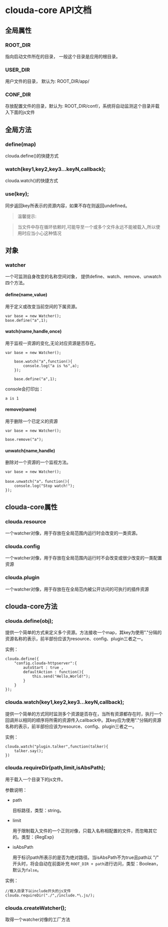 # clouda-core API文档

## 全局属性

<h3 class="">ROOT_DIR</h3> 

指向启动文件所在的目录， 一般这个目录是应用的根目录。

### USER_DIR

用户文件的目录， 默认为: ROOT_DIR/app/

### CONF_DIR

存放配置文件的目录，默认为: ROOT_DIR/conf/，系统将自动监测这个目录并载入下面的js文件

## 全局方法

### define(map)

clouda.define()的快捷方式

### watch(key1,key2,key3...keyN,callback);

clouda.watch()的快捷方式

### use(key);

同步返回key所表示的资源内容，如果不存在则返回undefined。

>温馨提示: 

>当文件中存在循环依赖时,可能导至一个或多个文件永远不能被载入,所以使用时应当小心这种情况


## 对象

### watcher

一个可监测自身改变的名称空间对象， 提供define、watch、remove、unwatch四个方法。

#### define(name,value)

用于定义或改变当前空间的下属资源。

	var base = new Watcher();
	base.define("a",1);
	
#### watch(name,handle,once)

用于监视一资源的变化,无论对应资源是否存在。

	var base = new Watcher();
		
		base.watch("a",function(){
			console.log("a is %s",a);
		});
		
		base.define("a",1);
		
console会打印出：

	a is 1

#### remove(name)

用于删除一个已定义的资源

	var base = new Watcher();
		
	base.remove("a");


#### unwatch(name,handle)

删除对一个资源的一个监视方法。

	var base = new Watcher();
		
	base.unwatch("a"，function(){
		console.log("Stop watch!");
	});

## clouda-core属性

### clouda.resource

一个watcher对像，用于存放在全局范围内运行时会改变的一类资源。

### clouda.config

一个watcher对像，用于存放在全局范围内运行时不会改变或很少改变的一类配置资源

### clouda.plugin

一个watcher对像，用于存放在在全局范内被公开访问的可执行的插件资源
	
## clouda-core方法

### clouda.define(obj);

提供一个简单的方式来定义多个资源。方法接收一个map，其key为使用"."分隔的资源名称的表示，前半部份应该为resource、config、plugin三者之一。

实例：

	clouda.define({
    	"config.clouda-httpserver":{
           	autoStart : true ,
        	defaultAction : function(){
            	this.send("Hello,World!");
        	}
    	}
	});
	
### clouda.watch(key1,key2,key3...keyN,callback);

提供一个简单的方式同时监测多个资源是否存在，当所有资源都存在时，执行一个回调并以相同的顺序将所需的资源传入callback中。其key应为使用"."分隔的资源名称的表示，前半部份应该为resource、config、plugin三者之一。

实例：

 	clouda.watch("plugin.talker",function(talker){
     	talker.say();
 	})

### clouda.requireDir(path,limit,isAbsPath);

用于载入一个目录下的js文件。

参数说明：

* path 

	目标路径，类型：string。

* limit
	
	用于限制载入文件的一个正则对像，只载入名称相配置的文件，而忽略其它的。类型：{RegExp}

* isAbsPath 
	
	用于标识path所表示的是否为绝对路径。当isAbsPath不为true且path以 "/" 开头时，将会自动在前面补充 `ROOT_DIR + path`进行访问，类型：Boolean，默认为`false`。
	
实例：

	//载入目录下以include开头的js文件
	clouda.requireDir("./",/include.*\.js/);


### clouda.createWatcher();

取得一个watcher对像的工厂方法